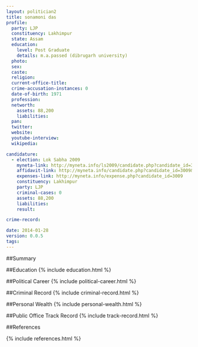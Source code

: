 ```yaml
---
layout: politician2
title: sonamoni das
profile: 
  party: LJP
  constituency: Lakhimpur
  state: Assam
  education: 
    level: Post Graduate
    details: m.a.passed (dibrugarh university)
  photo: 
  sex: 
  caste: 
  religion: 
  current-office-title: 
  crime-accusation-instances: 0
  date-of-birth: 1971
  profession: 
  networth: 
    assets: 88,200
    liabilities: 
  pan: 
  twitter: 
  website: 
  youtube-interview: 
  wikipedia: 

candidature: 
  - election: Lok Sabha 2009
    myneta-link: http://myneta.info/ls2009/candidate.php?candidate_id=3009
    affidavit-link: http://myneta.info/candidate.php?candidate_id=3009&scan=original
    expenses-link: http://myneta.info/expense.php?candidate_id=3009
    constituency: Lakhimpur 
    party: LJP
    criminal-cases: 0
    assets: 88,200
    liabilities: 
    result:  

crime-record: 

date: 2014-01-28
version: 0.0.5
tags: 
---
```

##Summary


##Education
{% include education.html %}


##Political Career
{% include political-career.html %}


##Criminal Record
{% include criminal-record.html %}


##Personal Wealth
{% include personal-wealth.html %}


##Public Office Track Record
{% include track-record.html %}


##References


{% include references.html %}